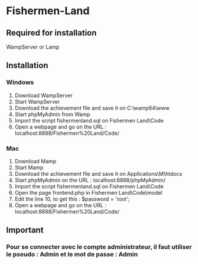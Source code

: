 # Fishermen-Land

## Required for installation
WampServer or Lamp

## Installation

### Windows
1. Download WampServer
2. Start WampServer
3. Download the achievement file and save it on C:\wamp64\www
4. Start phpMyAdmin from Wamp
5. Import the script fishermenland.sql on Fishermen Land\Code
8. Open a webpage and go on the URL : localhost:8888/Fishermen%20Land/Code/

### Mac
1. Download Mamp
2. Start Mamp
3. Download the achievement file and save it on Applications\M\htdocs
4. Start phpMyAdmin on the URL : localhost:8888/phpMyAdmin/
5. Import the script fishermenland.sql on Fishermen Land\Code
6. Open the page frontend.php in Fishermen Land\Code\model
7. Edit the line 10, to get this : $password = 'root';
8. Open a webpage and go on the URL : localhost:8888/Fishermen%20Land/Code/

## Important
### Pour se connecter avec le compte administrateur, il faut utiliser le pseudo : Admin et le mot de passe : Admin
